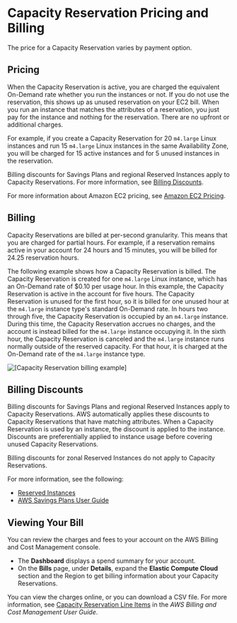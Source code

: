 # Capacity Reservation Pricing and Billing<a name="capacity-reservations-pricing-billing"></a>

The price for a Capacity Reservation varies by payment option\.

## Pricing<a name="capacity-reservations-pricing"></a>

When the Capacity Reservation is active, you are charged the equivalent On\-Demand rate whether you run the instances or not\. If you do not use the reservation, this shows up as unused reservation on your EC2 bill\. When you run an instance that matches the attributes of a reservation, you just pay for the instance and nothing for the reservation\. There are no upfront or additional charges\. 

For example, if you create a Capacity Reservation for 20 `m4.large` Linux instances and run 15 `m4.large` Linux instances in the same Availability Zone, you will be charged for 15 active instances and for 5 unused instances in the reservation\.

Billing discounts for Savings Plans and regional Reserved Instances apply to Capacity Reservations\. For more information, see [Billing Discounts](#capacity-reservations-discounts)\.

For more information about Amazon EC2 pricing, see [Amazon EC2 Pricing](https://aws.amazon.com/ec2/pricing/on-demand/)\.

## Billing<a name="capacity-reservations-billing"></a>

Capacity Reservations are billed at per\-second granularity\. This means that you are charged for partial hours\. For example, if a reservation remains active in your account for 24 hours and 15 minutes, you will be billed for 24\.25 reservation hours\.

The following example shows how a Capacity Reservation is billed\. The Capacity Reservation is created for one `m4.large` Linux instance, which has an On\-Demand rate of $0\.10 per usage hour\. In this example, the Capacity Reservation is active in the account for five hours\. The Capacity Reservation is unused for the first hour, so it is billed for one unused hour at the `m4.large` instance type's standard On\-Demand rate\. In hours two through five, the Capacity Reservation is occupied by an `m4.large` instance\. During this time, the Capacity Reservation accrues no charges, and the account is instead billed for the `m4.large` instance occupying it\. In the sixth hour, the Capacity Reservation is canceled and the `m4.large` instance runs normally outside of the reserved capacity\. For that hour, it is charged at the On\-Demand rate of the `m4.large` instance type\.

![\[Capacity Reservation billing example\]](http://docs.aws.amazon.com/AWSEC2/latest/WindowsGuide/images/cr-billing-example.png)

## Billing Discounts<a name="capacity-reservations-discounts"></a>

Billing discounts for Savings Plans and regional Reserved Instances apply to Capacity Reservations\. AWS automatically applies these discounts to Capacity Reservations that have matching attributes\. When a Capacity Reservation is used by an instance, the discount is applied to the instance\. Discounts are preferentially applied to instance usage before covering unused Capacity Reservations\.

Billing discounts for zonal Reserved Instances do not apply to Capacity Reservations\.

For more information, see the following:
+ [Reserved Instances](ec2-reserved-instances.md)
+ [AWS Savings Plans User Guide](https://docs.aws.amazon.com/savingsplans/latest/userguide/)

## Viewing Your Bill<a name="capacity-reservations-viewing-bill"></a>

You can review the charges and fees to your account on the AWS Billing and Cost Management console\.
+ The **Dashboard** displays a spend summary for your account\.
+ On the **Bills** page, under **Details**, expand the **Elastic Compute Cloud** section and the Region to get billing information about your Capacity Reservations\.

You can view the charges online, or you can download a CSV file\. For more information, see [Capacity Reservation Line Items](https://docs.aws.amazon.com/awsaccountbilling/latest/aboutv2/billing-reports-costusage-cr.html) in the *AWS Billing and Cost Management User Guide*\.